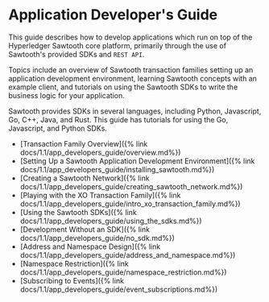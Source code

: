 # Application Developer's Guide

This guide describes how to develop applications which run on top of the
Hyperledger Sawtooth core platform, primarily through the
use of Sawtooth's provided SDKs and `REST API`.

Topics include an overview of Sawtooth transaction families setting up an
application development environment, learning Sawtooth concepts with an example
client, and tutorials on using the Sawtooth SDKs to write the business logic for
your application.

Sawtooth provides SDKs in several languages, including Python,
Javascript, Go, C++, Java, and Rust. This guide has tutorials for using
the Go, Javascript, and Python SDKs.

* [Transaction Family Overview]({% link docs/1.1/app_developers_guide/overview.md%})
* [Setting Up a Sawtooth Application Development Environment]({% link docs/1.1/app_developers_guide/installing_sawtooth.md%})
* [Creating a Sawtooth Network]({% link docs/1.1/app_developers_guide/creating_sawtooth_network.md%})
* [Playing with the XO Transaction Family]({% link docs/1.1/app_developers_guide/intro_xo_transaction_family.md%})
* [Using the Sawtooth SDKs]({% link docs/1.1/app_developers_guide/using_the_sdks.md%})
* [Development Without an SDK]({% link docs/1.1/app_developers_guide/no_sdk.md%})
* [Address and Namespace Design]({% link docs/1.1/app_developers_guide/address_and_namespace.md%})
* [Namespace Restriction]({% link docs/1.1/app_developers_guide/namespace_restriction.md%})
* [Subscribing to Events]({% link docs/1.1/app_developers_guide/event_subscriptions.md%})

<!--
  Licensed under Creative Commons Attribution 4.0 International License
  https://creativecommons.org/licenses/by/4.0/
-->
